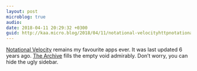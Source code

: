 ```yaml
---
layout: post
microblog: true
audio: 
date: 2018-04-11 20:29:32 +0300
guid: http://kaa.micro.blog/2018/04/11/notational-velocityhttpnotationalnet-remains.html
---
```

[Notational Velocity](http://notational.net) remains my favourite apps ever. It was last updated 6 years ago. [The Archive](https://zettelkasten.de/the-archive/) fills the empty void admirably. Don’t worry, you can hide the ugly sidebar.
